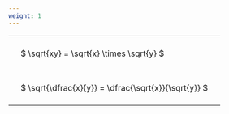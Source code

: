 ```yaml
---
weight: 1
---
```


<style type="text/css">
#T_a408c th.col_heading {
  text-align: left;
  font-size: 1em;
}
#T_a408c td {
  text-align: left;
  font-size: 1em;
  padding: 1.5em;
}
</style>
<table id="T_a408c">
  <thead>
  </thead>
  <tbody>
    <tr>
      <td id="T_a408c_row0_col0" class="data row0 col0" >$ \sqrt{xy} = \sqrt{x} \times \sqrt{y} $</td>
    </tr>
    <tr>
      <td id="T_a408c_row1_col0" class="data row1 col0" >$ \sqrt{\dfrac{x}{y}} = \dfrac{\sqrt{x}}{\sqrt{y}} $</td>
    </tr>
  </tbody>
</table>
